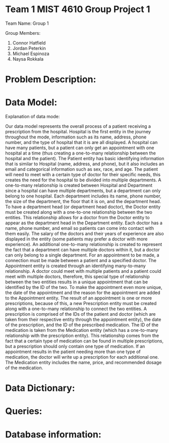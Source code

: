 # Team 1 MIST 4610 Group Project 1
Team Name: Group 1

Group Members:
1. Connor Hatfield
2. Jordan Peterkin
3. Michael Espinoza
4. Naysa Rokkala

# Problem Description:

# Data Model:
Explanation of data mode:

Our data model represents the overall process of a patient receiving a prescription from the hospital. Hospital is the first entity in the journey throughout the mode, information such as its name, address, phone number, and the type of hospital that it is are all displayed. A hospital can have many patients, but a patient can only get an appointment with one hospital at a time (thus creating a one-to-many relationship between the hospital and the patient). The Patient entity has basic identifying information that is similar to Hospital (name, address, and phone), but it also includes an email and categorical information such as sex, race, and age. The patient will need to meet with a certain type of doctor for their specific needs, this creates the need for the hospital to be divided into multiple departments. A one-to-many relationship is created between Hospital and Department since a hospital can have multiple departments, but a department can only belong to one hospital.
Each department includes its name, phone number, the size of the department, the floor that it is on, and the department head. To have a department head (or department head doctor), the Doctor entity must be created along with a one-to-one relationship between the two entities. This relationship allows for a doctor from the Doctor entity to appear as the department head in the Department entity. Each doctor has a name, phone number, and email so patients can come into contact with them easily. The salary of the doctors and their years of experience are also displayed in the entity (some patients may prefer a doctor with more experience). An additional one-to-many relationship is created to represent the fact that a department can have multiple doctors within it, but a doctor can only belong to a single department.
For an appointment to be made, a connection must be made between a patient and a specified doctor. The Appointment entity is created through an identifying many-to-many relationship. A doctor could meet with multiple patients and a patient could meet with multiple doctors, therefore, this special type of relationship between the two entities results in a unique appointment that can be identified by the ID of the two. To make the appointment even more unique, the date of the appointment and the reason for the appointment are added to the Appointment entity.
The result of an appointment is one or more prescriptions, because of this, a new Prescription entity must be created along with a one-to-many relationship to connect the two entities. A prescription is comprised of the IDs of the patient and doctor (which are taken from their respective entity through the appointment entity), the date of the prescription, and the ID of the prescribed medication. The ID of the medication is taken from the Medication entity (which has a one-to-many relationship with the prescription entity). This relationship comes from the fact that a certain type of medication can be found in multiple prescriptions, but a prescription should only contain one type of medication. If an appointment results in the patient needing more than one type of medication, the doctor will write up a prescription for each additional one. The Medication entity includes the name, price, and recommended dosage of the medication.

# Data Dictionary:

# Queries:

# Database information:
